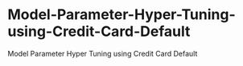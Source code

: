 # Model-Parameter-Hyper-Tuning-using-Credit-Card-Default
Model Parameter Hyper Tuning using Credit Card Default
